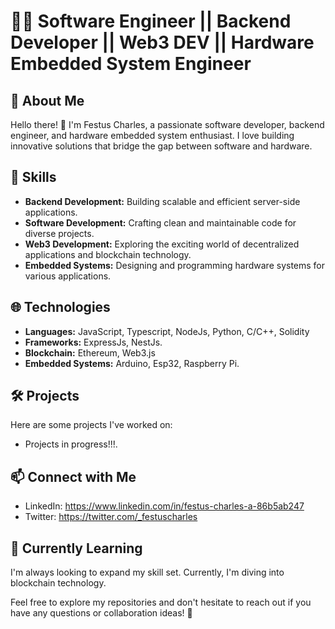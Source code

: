 # 👨‍💻 Software Engineer || Backend Developer || Web3 DEV || Hardware Embedded System Engineer
## 🚀 About Me
Hello there! 👋 I'm Festus Charles, a passionate software developer, backend engineer, and hardware embedded system enthusiast. I love building innovative solutions that bridge the gap between software and hardware.

## 💼 Skills
- **Backend Development:** Building scalable and efficient server-side applications.
- **Software Development:** Crafting clean and maintainable code for diverse projects.
- **Web3 Development:** Exploring the exciting world of decentralized applications and blockchain technology.
- **Embedded Systems:** Designing and programming hardware systems for various applications.

## 🌐 Technologies
- **Languages:** JavaScript, Typescript, NodeJs, Python, C/C++, Solidity
- **Frameworks:** ExpressJs, NestJs.
- **Blockchain:** Ethereum, Web3.js
- **Embedded Systems:** Arduino, Esp32, Raspberry Pi.

## 🛠️ Projects
Here are some projects I've worked on:
- Projects in progress!!!.

## 📫 Connect with Me
- LinkedIn: https://www.linkedin.com/in/festus-charles-a-86b5ab247
- Twitter: https://twitter.com/_festuscharles

## 🌱 Currently Learning
I'm always looking to expand my skill set. Currently, I'm diving into blockchain technology.

Feel free to explore my repositories and don't hesitate to reach out if you have any questions or collaboration ideas! 🌟
